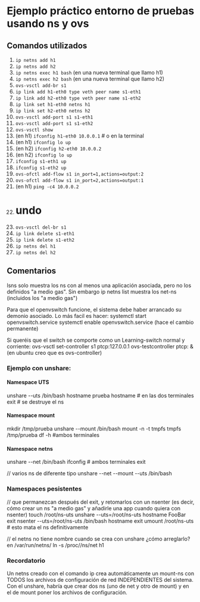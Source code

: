 # Ejemplo práctico entorno de pruebas usando ns y ovs
## Comandos utilizados

1. `ip netns add h1`
2. `ip netns add h2`
3. `ip netns exec h1 bash` (en una nueva terminal que llamo h1)
4. `ip netns exec h2 bash` (en una nueva terminal que llamo h2)
5. `ovs-vsctl add-br s1`
6. `ip link add h1-eth0 type veth peer name s1-eth1`
7. `ip link add h2-eth0 type veth peer name s1-eth2`
8. `ip link set h1-eth0 netns h1`
9. `ip link set h2-eth0 netns h2`
10. `ovs-vsctl add-port s1 s1-eth1`
11. `ovs-vsctl add-port s1 s1-eth2`
12. `ovs-vsctl show`
13. (en h1) `ifconfig h1-eth0 10.0.0.1` # o en la terminal
14. (en h1) `ifconfig lo up`
15. (en h2) `ifconfig h2-eth0 10.0.0.2`
16. (en h2) `ifconfig lo up`
17. `ifconfig s1-eth1 up`
18. `ifconfig s1-eth2 up`
19. `ovs-ofctl add-flow s1 in_port=1,actions=output:2`
20. `ovs-ofctl add-flow s1 in_port=2,actions=output:1`
21. (en h1) `ping -c4 10.0.0.2`
22. # undo
23. `ovs-vsctl del-br s1`
24. `ip link delete s1-eth1`
25. `ip link delete s1-eth2`
26. `ip netns del h1`
27. `ip netns del h2`


## Comentarios
lsns solo muestra los ns con al menos una aplicación asociada, pero no
los definidos "a medio gas". Sin embargo ip netns list muestra los
net-ns (incluidos los "a medio gas")

Para que el openvswitch funcione, el sistema debe haber arrancado su
demonio asociado. Lo más facil es hacer:
systemctl start openvswitch.service
systemctl enable openvswitch.service (hace el cambio permanente)

Si queréis que el switch se comporte como un Learning-switch normal y
corriente:
ovs-vsctl set-controller s1 ptcp:127.0.0.1
ovs-testcontroller ptcp: & (en ubuntu creo que es ovs-controller)

### Ejemplo con unshare:
#### Namespace UTS 
unshare --uts /bin/bash
hostname prueba
hostname # en las dos terminales
exit # se destruye el ns

#### Namespace mount
mkdir /tmp/prueba
unshare --mount /bin/bash
mount -n -t tmpfs tmpfs /tmp/prueba
df -h #ambos terminales

#### Namespace netns
unshare --net /bin/bash
ifconfig # ambos terminales
exit

// varios ns de diferente tipo
unshare --net --mount --uts /bin/bash

### Namespaces pesistentes
// que permanezcan después del exit, y retomarlos con un nsenter (es
decir, cómo crear un ns "a medio gas" y añadirle una app cuando quiera
con nsenter)
touch /root/ns-uts
unshare --uts=/root/ns-uts
hostname FooBar
exit
nsenter --uts=/root/ns-uts /bin/bash
hostname
exit
umount /root/ns-uts # esto mata el ns definitivamente

// el netns no tiene nombre cuando se crea con unshare ¿cómo arreglarlo?
en /var/run/netns/ ln -s /proc/<pid>/ns/net h1

### Recordatorio
Un netns creado con el comando ip crea automáticamente un
mount-ns con TODOS los archivos de configuración de red INDEPENDIENTES
del sistema. Con el unshare, habría que crear dos ns (uno de net y otro
de mount) y en el de mount poner los archivos de configuración.
